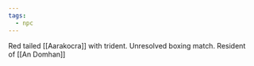 ```yaml
---
tags:
  - npc
---
```

Red tailed [[Aarakocra]] with trident. Unresolved boxing match.
Resident of [[An Domhan]]